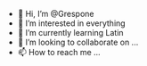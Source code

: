 - 👋 Hi, I’m @Grespone
- 👀 I’m interested in everything
- 🌱 I’m currently learning Latin
- 💞️ I’m looking to collaborate on ...
- 📫 How to reach me ...

<!---
Grespone/Grespone is a ✨ special ✨ repository because its `README.md` (this file) appears on your GitHub profile.
You can click the Preview link to take a look at your changes.
--->
